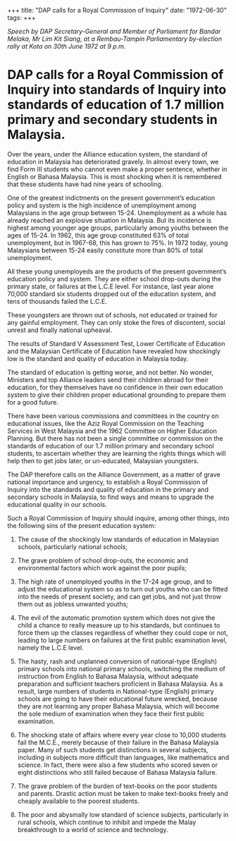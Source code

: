+++ 
title: "DAP calls for a Royal Commission of Inquiry"
date: "1972-06-30"
tags:
+++

_Speech by DAP Secretary-General and Member of  Parliament for Bandar Melaka, Mr  Lim Kit Siang, at a Rembau-Tampin Parliamentary by-election rally at Kota on 30th June 1972 at 9 p.m._

# DAP calls for a Royal Commission of Inquiry into standards of Inquiry into standards of education of 1.7 million primary and secondary students in Malaysia.

Over the years, under the Alliance education system, the standard of education in Malaysia has deteriorated gravely. In almost every town, we find Form III students who cannot even make a proper sentence, whether in English or Bahasa Malaysia. This is most shocking when it is remembered that these students have had nine years of schooling.</u>

One of the greatest indictments on the present government’s education policy and system is the high incidence of unemployment among Malaysians in the age group between 15-24. Unemployment as a whole has already reached an explosive situation in Malaysia. But its incidence is highest among younger age groups, particularly among youths between the ages of 15-24. In 1962, this age group constituted 63% of total unemployment, but in 1967-68, this has grown to 75%. In 1972 today, young Malaysians between 15-24 easily constitute more than 80% of total unemployment.

All these young unemployeds are the products of the present government’s education policy and system. They are either school drop-outs during the primary state, or failures at the L.C.E level. For instance, last year alone 70,000 standard six students dropped out of the education system, and tens of thousands failed the L.C.E.

These youngsters are thrown out of schools, not educated or trained for any gainful employment. They can only stoke the fires of discontent, social unrest and finally national upheaval.

The results of Standard V Assessment Test, Lower Certificate of Education and the Malaysian Certificate of Education have revealed how shockingly low is the standard and quality of education in Malaysia today.

The standard of education is getting worse, and not better. No wonder, Ministers and top Alliance leaders send their children abroad for their education, for they themselves have no confidence in their own education system to give their children proper educational grounding to prepare them for a good future.

There have been various commissions and committees in the country on educational issues, like the Aziz Royal Commission on the Teaching Services in West Malaysia and the 1962 Committee on Higher Education Planning. But there has not been a single committee or commission on the standards of education of our 1.7 million primary and secondary school students, to ascertain whether they are learning the rights things which will help then to get jobs later, or un-educated, Malaysian youngsters. 

The DAP therefore calls on the Alliance Government, as a matter of grave national importance and urgency, to establish a Royal Commission of Inquiry into the standards and quality of education in the primary and secondary schools in Malaysia, to find ways and means to upgrade the educational quality in our schools.

Such a Royal Commission of Inquiry should inquire, among other things, into the following sins of the present education system:

1.	The cause of the shockingly low standards of education in Malaysian schools, particularly national schools;

2.	The grave problem of school drop-outs, the economic and environmental factors which work against the poor pupils;

3.	The high rate of unemployed youths in the 17-24 age group, and to adjust the educational system so as to turn out youths who can be fitted into the needs of present society, and can get jobs, and not just throw them out as jobless unwanted youths;

4.	The evil of the automatic promotion system which does not give the child a chance to really measure up to his standards, but continues to force them up the classes regardless of whether they could cope or not, leading to large numbers on failures at the first public examination level, namely the L.C.E level.

5.	The hasty, rash and unplanned conversion of national-type (English) primary schools into national primary schools, switching the medium of instruction from English to Bahasa Malaysia, without adequate preparation and sufficient teachers proficient in Bahasa Malaysia. As a result, large numbers of students in National-type (English) primary schools are going to have their educational future wrecked, because they are not learning any proper Bahasa Malaysia, which will become the sole medium of examination when they face their first public examination.

6.	The shocking state of affairs where every year close to 10,000 students fail the M.C.E., merely because of their failure in the Bahasa Malaysia paper. Many of such students get distinctions in several subjects, including in subjects more difficult than languages, like mathematics and science. In fact, there were also a few students who scored seven or eight distinctions who still failed because of Bahasa Malaysia failure.   

7.	The grave problem of the burden of text-books on the poor students and parents. Drastic action must be taken to make text-books freely and cheaply available to the poorest students.

8.	The poor and abysmally low standard of science subjects, particularly in rural schools, which continue to inhibit and impede the Malay breakthrough to a world of science and technology.
 
